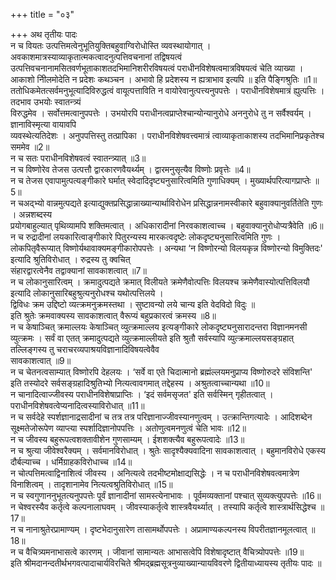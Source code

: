 +++
title = "०३"

+++
अथ तृतीयः पादः  
न च वियतः उत्पत्तिमत्वेनुभूतियुक्तिबहुवाग्विरोधोस्ति व्यवस्थायोगात् । अवकाशमात्रस्याव्याकृतात्मकत्वादनुत्पत्तिवचनानां तद्विषयत्वं   
उत्पत्तिवचनानामसितवर्णभूताकाशतदभिमानिशरीरविषयत्वं पराधीनविशेषत्वमात्रविषयत्वं चेति व्याख्या ।  
आकाशो नीिलमोदेति न प्रदेशः कथञ्चन । अभावो हि प्रदेशस्य न ह्यत्राभाव इत्यपि ॥ इति पैङ्गिश्रुतिः ॥1॥  
ततोधिकमेतत्सर्वमनुभूत्यादिविरुद्धत्वं वायूत्पत्ताविति न वायोरेवानुत्पत्त्यनुपपत्तेः । पराधीनविशेषमात्रं ह्युत्पत्तिः । तदभाव उभयोः स्वातन्त्र्यं   
विरुद्धमेव । सर्वोत्तमत्वानुपपत्तेः । उभयोरपि पराधीनत्वप्राप्तेश्चान्योन्यानुरोधे अननुरोधे तु न सर्वैश्वर्यम् । ज्ञानाविस्मृत्या वायावपि   
व्यवस्थेत्यतिदेशः । अनुपपत्तिस्तु तत्प्रापिका । पराधीनविशेषवत्त्वमात्रं त्वाव्याकृताकाशस्य तदभिमानिप्रकृतेश्च सममेव ॥2॥  
न च सतः पराधीनविशेषवत्वं स्वातन्त्र्यात् ॥3॥  
न च विष्णोरेव तेजस उत्पत्तौ द्वारकारणवैयर्थ्यम् । द्वारमनुसृत्यैव विष्णोः प्रवृत्तेः ॥4॥  
न च तेजस एवापामुत्पत्यङ्गीकारे घर्मात् स्वेदादिदृष्ट्यनुसारित्वमिति गुणाधिक्यम् । मुख्यार्थपरित्यागप्राप्तेः ॥5॥   
न चअद्भ्यो वान्नमुत्पद्यते इत्याद्युक्तप्रसिद्धान्नाख्यान्यार्थाविरोधेन प्रसिद्धान्ननामस्वीकारे बहुवाक्यानुवर्तितेति गुणः । अन्नशब्दस्य   
प्रयोगबाहुल्यात् पृथिव्यामपि शक्तिमत्वात् । अधिकारादीनां निरवकाशत्वाच्च । बहुवाक्यानुरोधोप्यत्रैवेति ॥6॥  
न च रुद्रादीनां लयकारित्वाङ्गीकारे पितुरन्यस्य मारकत्वदृष्टेः लोकदृष्ट्यनुसारित्वमिति गुणः । लोकपितृवैरूप्यात्  विष्णोर्यथावाक्यमङ्गीकारोपपत्तेः । अन्यथा ‘न विष्णोरन्यो विलयकृन्न विष्णोरन्यो विमुक्तिदः' इत्यादि श्रुतिविरोधात् । रुद्रस्य तु क्वचित्   
संहारद्वारत्वेनैव तद्वाक्यानां सावकाशत्वात् ॥7॥  
न च लोकानुसारित्वम् । क्रमादुत्पद्यते क्रमात् विलीयते क्रमेणैवोत्पत्तिः विलयश्च क्रमेणैवास्योत्पत्तिविलयौ इत्यादि  लोकानुसारिबहुश्रुत्यनुरोधश्च यथोत्पत्तिलये ।  
द्विविधः क्रम उद्दिष्टो व्यत्क्रमनुक्रमस्तथा । सुष्टावन्यो लये चान्य इति वेदविदो विदुः ॥  
इति श्रुतेः क्रमवाक्यस्य सावकाशत्वात् वैरूप्यं बहुप्रकारत्वं क्रमस्य ॥8॥  
न च केषाञ्चित् क्रमाल्लयः केषाञ्चित् व्युत्क्रमाल्लय इत्यङ्गीकारे लोकदृष्ट्यनुसारादन्तरा विज्ञानमनसी व्युत्क्रमः । सर्वं वा एतत्  क्रमादुत्पद्यते व्युत्क्रमाल्लीयते इति श्रुतौ सर्वस्यापि व्युत्क्रमाल्लयसङ्ग्रहात् तल्लिङ्गस्य तु चराचरव्यपाश्रयविज्ञानादिविषयत्वेवैव   
सावकाशत्वात् ॥9॥  
न च चेतनत्वसाम्यात् विष्णोरपि देहलयः । ‘सर्वे वा एते चिदात्मानो ब्रह्मंल्लयमनुप्राप्य विष्णोरुदरे संविशन्ति' इति तस्योदरे  सर्वसङ्ग्रहादिश्रुतिभ्यो नित्यत्वावगमात् तद्देहस्य । अश्रुतत्वाच्चान्यथा ॥10॥  
न चानादित्वाज्जीवस्य पराधीनविशेषाप्राप्तिः । ‘इदं सर्वमसृजत' इति सर्वस्मिन् गृहीतत्वात् । पराधीनविशेषवत्वेप्यनादित्वस्याविरोधात् ॥11॥  
न च सर्वदेहे स्पर्शज्ञानाद्रसादीनां च तत्र तत्र परिज्ञानाज्जीवस्यानणुत्वम् । उत्क्रान्तिगत्यादेः । आदिशब्देन सूक्ष्मतेजोरूपेण व्याप्त्या  स्पर्शादिज्ञानोपपत्तिः । अतोणुत्वमनणुत्वं चेति भावः ॥12॥  
न च जीवस्य बहुरूपत्वशक्तावीशेन गुणसाम्यम् । ईशशक्त्यैव बहुरूपत्वादेः ॥13॥  
न च श्रुत्या जीवेश्वरैक्यम् । सर्वमानविरोधात् । श्रुतेः सादृश्यैक्यवादिना सावकाशत्वात् । बहुमानविरोधे एकस्य दौर्बल्याच्च ।   धर्मिग्राहकविरोधाच्च ॥14॥  
न चोत्पत्तिमत्वाद्विनाशित्वं जीवस्य । अनित्यत्वे तदभीष्टमोक्षाद्यसिद्धेः । न च पराधीनविशेषवत्वमात्रेण विनाशित्वम् । तादृशानामेव   नित्यत्वश्रुतिविरोधात् ॥15॥  
न च स्वगुणाननुभूतत्यनुपपत्तेः पूर्वं ज्ञानादीनां सामस्त्येनाभावः । पूर्वमव्यक्तानां पश्चात् सुव्यक्त्युपपत्तेः ॥16॥  
न चेश्वरस्यैव कर्तृत्वे कल्पनालाघवम् । जीवस्याकर्तृत्वे शास्त्रवैयर्थ्यात् । तस्यापि कर्तृत्वे शास्त्रार्थसिद्धेश्च ॥17॥  
न च नानाश्रुतेरप्रामाण्यम् । दृष्टभेदानुसारेण तासामर्थोपपत्तेः । अप्रामाण्यकल्पनस्य विपरीतज्ञानमूलत्वात् ॥18॥  
न च वैचित्र्यमनाभासत्वे कारणम् । जीवानां सामान्यतः आभासत्वेपि विशेषादृष्टात् वैचित्र्योपपत्तेः ॥19॥  
इति श्रीमदानन्दतीर्थभगवत्पादाचार्यविरचिते श्रीमद्ब्रह्मसूत्रनुव्याख्यान्यायविवरणे द्वितीयाध्यायस्य तृतीयः पादः ॥  